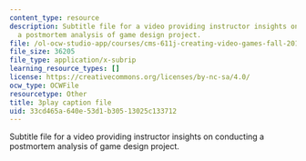 ```yaml
---
content_type: resource
description: Subtitle file for a video providing instructor insights on conducting
  a postmortem analysis of game design project.
file: /ol-ocw-studio-app/courses/cms-611j-creating-video-games-fall-2014/33cd465a640e53d1b30513025c133712_4HP37G4v3S8.vtt
file_size: 36205
file_type: application/x-subrip
learning_resource_types: []
license: https://creativecommons.org/licenses/by-nc-sa/4.0/
ocw_type: OCWFile
resourcetype: Other
title: 3play caption file
uid: 33cd465a-640e-53d1-b305-13025c133712
---
```

Subtitle file for a video providing instructor insights on conducting a postmortem analysis of game design project.